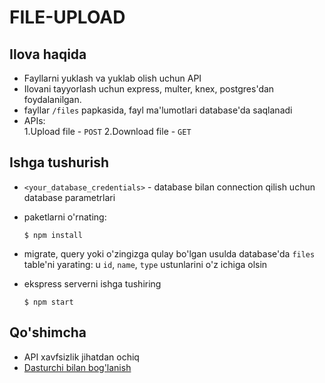 # FILE-UPLOAD
## Ilova haqida
- Fayllarni yuklash va yuklab olish uchun API
- Ilovani tayyorlash uchun express, multer, knex, postgres'dan foydalanilgan.
- fayllar `/files` papkasida, fayl ma'lumotlari database'da saqlanadi
- APIs:  
  1.Upload file - `POST`
  2.Download file - `GET`
## Ishga tushurish
* `<your_database_credentials>` - database bilan connection qilish uchun database parametrlari
* paketlarni o'rnating:
    ````
    $ npm install
    ````
* migrate, query yoki o'zingizga qulay bo'lgan usulda database'da `files` table'ni yarating: u `id`, `name`, `type` ustunlarini o'z ichiga olsin
* ekspress serverni ishga tushiring

    ```
    $ npm start
    ```

## Qo'shimcha
- API xavfsizlik jihatdan ochiq
- [Dasturchi bilan bog'lanish](https://t.me/nazirov_web_log)